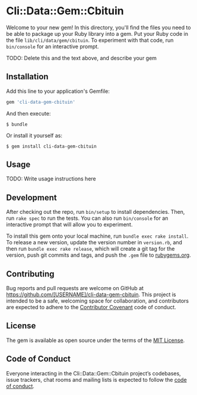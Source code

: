 # Cli::Data::Gem::Cbituin

Welcome to your new gem! In this directory, you'll find the files you need to be able to package up your Ruby library into a gem. Put your Ruby code in the file `lib/cli/data/gem/cbituin`. To experiment with that code, run `bin/console` for an interactive prompt.

TODO: Delete this and the text above, and describe your gem

## Installation

Add this line to your application's Gemfile:

```ruby
gem 'cli-data-gem-cbituin'
```

And then execute:

    $ bundle

Or install it yourself as:

    $ gem install cli-data-gem-cbituin

## Usage

TODO: Write usage instructions here

## Development

After checking out the repo, run `bin/setup` to install dependencies. Then, run `rake spec` to run the tests. You can also run `bin/console` for an interactive prompt that will allow you to experiment.

To install this gem onto your local machine, run `bundle exec rake install`. To release a new version, update the version number in `version.rb`, and then run `bundle exec rake release`, which will create a git tag for the version, push git commits and tags, and push the `.gem` file to [rubygems.org](https://rubygems.org).

## Contributing

Bug reports and pull requests are welcome on GitHub at https://github.com/[USERNAME]/cli-data-gem-cbituin. This project is intended to be a safe, welcoming space for collaboration, and contributors are expected to adhere to the [Contributor Covenant](http://contributor-covenant.org) code of conduct.

## License

The gem is available as open source under the terms of the [MIT License](http://opensource.org/licenses/MIT).

## Code of Conduct

Everyone interacting in the Cli::Data::Gem::Cbituin project’s codebases, issue trackers, chat rooms and mailing lists is expected to follow the [code of conduct](https://github.com/[USERNAME]/cli-data-gem-cbituin/blob/master/CODE_OF_CONDUCT.md).
